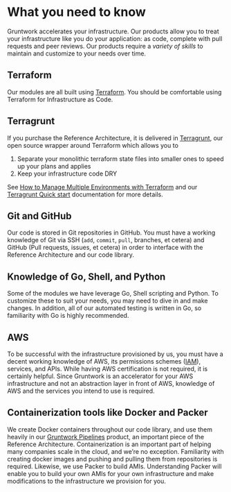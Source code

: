 # What you need to know

Gruntwork accelerates your infrastructure. Our products allow you to treat your infrastructure like you do your application: as code, complete with pull requests and peer reviews. Our products require a _variety of skills_ to maintain and customize to your needs over time.

## Terraform

Our modules are all built using [Terraform](https://www.terraform.io/). You should be comfortable using Terraform for Infrastructure as Code.

## Terragrunt

If you purchase the Reference Architecture, it is delivered in [Terragrunt](https://terragrunt.gruntwork.io/), our open source wrapper around Terraform which allows you to

1. Separate your monolithic terraform state files into smaller ones to speed up your plans and applies
2. Keep your infrastructure code DRY

See [How to Manage Multiple Environments with Terraform](https://blog.gruntwork.io/how-to-manage-multiple-environments-with-terraform-32c7bc5d692) and our [Terragrunt Quick start](https://terragrunt.gruntwork.io/docs/getting-started/quick-start/) documentation for more details.

## Git and GitHub

Our code is stored in Git repositories in GitHub. You must have a working knowledge of Git via SSH (`add`, `commit`, `pull`, branches, et cetera) and GitHub (Pull requests, issues, et cetera) in order to interface with the Reference Architecture and our code library.

## Knowledge of Go, Shell, and Python

Some of the modules we have leverage Go, Shell scripting and Python. To customize these to suit your needs, you may need to dive in and make changes. In addition, all of our automated testing is written in Go, so familiarity with Go is highly recommended.

## AWS

To be successful with the infrastructure provisioned by us, you must have a decent working knowledge of AWS, its permissions schemes ([IAM](https://aws.amazon.com/iam/)), services, and APIs. While having AWS certification is not required, it is certainly helpful. Since Gruntwork is an accelerator for your AWS infrastructure and not an abstraction layer in front of AWS, knowledge of AWS and the services you intend to use is required.

## Containerization tools like Docker and Packer

We create Docker containers throughout our code library, and use them heavily in our [Gruntwork Pipelines](/pipelines/overview/) product, an important piece of the Reference Architecture. Containerization is an important part of helping many companies scale in the cloud, and we’re no exception. Familiarity with creating docker images and pushing and pulling them from repositories is required. Likewise, we use Packer to build AMIs. Understanding Packer will enable you to build your own AMIs for your own infrastructure and make modifications to the infrastructure we provision for you.
